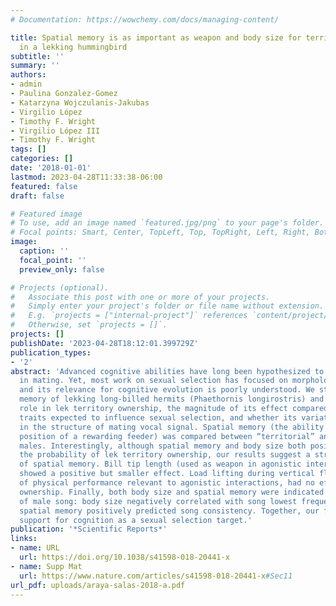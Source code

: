 ```yaml
---
# Documentation: https://wowchemy.com/docs/managing-content/

title: Spatial memory is as important as weapon and body size for territorial ownership
  in a lekking hummingbird
subtitle: ''
summary: ''
authors:
- admin
- Paulina Gonzalez-Gomez
- Katarzyna Wojczulanis-Jakubas
- Virgilio López
- Timothy F. Wright
- Virgilio López III
- Timothy F. Wright
tags: []
categories: []
date: '2018-01-01'
lastmod: 2023-04-28T11:33:38-06:00
featured: false
draft: false

# Featured image
# To use, add an image named `featured.jpg/png` to your page's folder.
# Focal points: Smart, Center, TopLeft, Top, TopRight, Left, Right, BottomLeft, Bottom, BottomRight.
image:
  caption: ''
  focal_point: ''
  preview_only: false

# Projects (optional).
#   Associate this post with one or more of your projects.
#   Simply enter your project's folder or file name without extension.
#   E.g. `projects = ["internal-project"]` references `content/project/deep-learning/index.md`.
#   Otherwise, set `projects = []`.
projects: []
publishDate: '2023-04-28T18:12:01.399729Z'
publication_types:
- '2'
abstract: 'Advanced cognitive abilities have long been hypothesized to be important
  in mating. Yet, most work on sexual selection has focused on morphological traits
  and its relevance for cognitive evolution is poorly understood. We studied the spatial
  memory of lekking long-billed hermits (Phaethornis longirostris) and evaluated its
  role in lek territory ownership, the magnitude of its effect compared to phenotypic
  traits expected to influence sexual selection, and whether its variation is indicated
  in the structure of mating vocal signal. Spatial memory (the ability to recall the
  position of a rewarding feeder) was compared between “territorial” and “floater”
  males. Interestingly, although spatial memory and body size both positively affected
  the probability of lek territory ownership, our results suggest a stronger effect
  of spatial memory. Bill tip length (used as weapon in agonistic interactions) also
  showed a positive but smaller effect. Load lifting during vertical flight, a measure
  of physical performance relevant to agonistic interactions, had no effect on territory
  ownership. Finally, both body size and spatial memory were indicated in the structure
  of male song: body size negatively correlated with song lowest frequency, while
  spatial memory positively predicted song consistency. Together, our findings lend
  support for cognition as a sexual selection target.'
publication: '*Scientific Reports*'
links:
- name: URL
  url: https://doi.org/10.1038/s41598-018-20441-x
- name: Supp Mat
  url: https://www.nature.com/articles/s41598-018-20441-x#Sec11
url_pdf: uploads/araya-salas-2018-a.pdf
---
```

